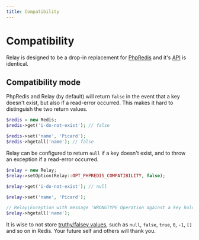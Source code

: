 ```yaml
---
title: Compatibility
---
```


# Compatibility

Relay is designed to be a drop-in replacement for [PhpRedis](https://github.com/phpredis/phpredis) and it's [API](/docs/1.x/api) is identical.

## Compatibility mode

PhpRedis and Relay (by default) will return `false` in the event that a key doesn't exist, but also if a read-error occurred. This makes it hard to distinguish the two return values.

```php
$redis = new Redis;
$redis->get('i-do-not-exist'); // false

$redis->set('name', 'Picard');
$redis->hgetall('name'); // false
```

Relay can be configured to return `null` if a key doesn't exist, and to throw an exception if a read-error occurred.

```php
$relay = new Relay;
$relay->setOption(Relay::OPT_PHPREDIS_COMPATIBILITY, false);

$relay->get('i-do-not-exist'); // null

$relay->set('name', 'Picard');

// Relay\Exception with message 'WRONGTYPE Operation against a key holding the wrong kind of value'
$relay->hgetall('name');
```

It is wise to not store [truthy/falsey values](https://www.php.net/manual/en/types.comparisons), such as `null`, `false`, `true`, `0`, `-1`, `[]` and so on in Redis. Your future self and others will thank you.
